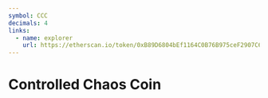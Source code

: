 ```yaml
---
symbol: CCC
decimals: 4
links:
  - name: explorer
    url: https://etherscan.io/token/0xB89D6804bEf1164C0B76B975ceF2907C606b5bBE
---
```


# Controlled Chaos Coin
